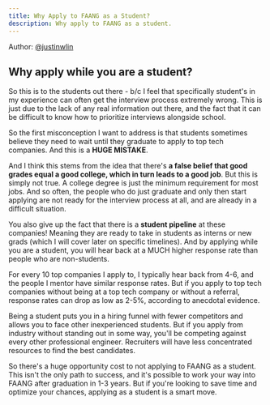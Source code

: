 ```yaml
---
title: Why Apply to FAANG as a Student?
description: Why apply to FAANG as a student.
---
```

Author: [@justinwlin](https://www.linkedin.com/in/justinlinw/)

## Why apply while you are a student?
So this is to the students out there - b/c I feel that specifically student's in my experience can often get the interview process extremely wrong. This is just due to the lack of any real information out there, and the fact that it can be difficult to know how to prioritize interviews alongside school.

So the first misconception I want to address is that students sometimes believe they need to wait until they graduate to apply to top tech companies. And this is a **HUGE MISTAKE**.

And I think this stems from the idea that there's **a false belief that good grades equal a good college, which in turn leads to a good job**. But this is simply not true. A college degree is just the minimum requirement for most jobs. And so often, the people who do just graduate and only then start applying are not ready for the interview process at all, and are already in a difficult situation. 

You also give up the fact that there is a **student pipeline** at these companies! Meaning they are ready to take in students as interns or new grads (which I will cover later on specific timelines). And by applying while you are a student, you will hear back at a MUCH higher response rate than people who are non-students.

For every 10 top companies I apply to, I typically hear back from 4-6, and the people I mentor have similar response rates. But if you apply to top tech companies without being at a top tech company or without a referral, response rates can drop as low as 2-5%, according to anecdotal evidence.

Being a student puts you in a hiring funnel with fewer competitors and allows you to face other inexperienced students. But if you apply from industry without standing out in some way, you'll be competing against every other professional engineer. Recruiters will have less concentrated resources to find the best candidates.

So there's a huge opportunity cost to not applying to FAANG as a student. This isn't the only path to success, and it's possible to work your way into FAANG after graduation in 1-3 years. But if you're looking to save time and optimize your chances, applying as a student is a smart move.

